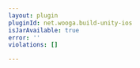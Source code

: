 ```yaml
---
layout: plugin
pluginId: net.wooga.build-unity-ios
isJarAvailable: true
error: ''
violations: []

---
```

